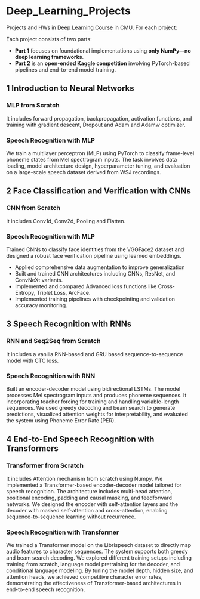 # Deep_Learning_Projects
Projects and HWs in [Deep Learning Course](https://deeplearning.cs.cmu.edu/F24/index.html) in CMU. For each project:

Each project consists of two parts:
- **Part 1** focuses on foundational implementations using **only NumPy—no deep learning frameworks**.
- **Part 2** is an **open-ended Kaggle competition** involving PyTorch-based pipelines and end-to-end model training.


## 1 Introduction to Neural Networks

### MLP from Scratch
It includes forward propagation, backpropagation, activation functions, and training with gradient descent, Dropout and Adam and Adamw optimizer.

### Speech Recognition with MLP
 We train a multilayer perceptron (MLP) using PyTorch to classify frame-level phoneme states from Mel spectrogram inputs. The task involves data loading, model architecture design, hyperparameter tuning, and evaluation on a large-scale speech dataset derived from WSJ recordings.


## 2 Face Classification and Verification with CNNs

### CNN from Scratch
It includes Conv1d, Conv2d, Pooling and Flatten.

### Speech Recognition with MLP
Trained CNNs to classify face identities from the VGGFace2 dataset and designed a robust face verification pipeline using learned embeddings.
- Applied comprehensive data augmentation to improve generalization
- Built and trained CNN architectures including CNNs, ResNet, and ConvNeXt variants.
- Implemented and compared Advanced loss functions like Cross-Entropy, Triplet Loss, ArcFace.
- Implemented training pipelines with checkpointing and validation accuracy monitoring.

## 3 Speech Recognition with RNNs

### RNN and Seq2Seq from Scratch  
It includes a vanilla RNN-based and GRU based sequence-to-sequence model with CTC loss.

### Speech Recognition with RNN  
Built an encoder-decoder model using bidirectional LSTMs. The model processes Mel spectrogram inputs and produces phoneme sequences. It incorporating teacher forcing for training and handling variable-length sequences. We used greedy decoding and beam search to generate predictions, visualized attention weights for interpretability, and evaluated the system using Phoneme Error Rate (PER).

## 4 End-to-End Speech Recognition with Transformers

### Transformer from Scratch  
It includes Attention mechanism from scratch using Numpy.
We implemented a Transformer-based encoder-decoder model tailored for speech recognition. The architecture includes multi-head attention, positional encoding, padding and causal masking, and feedforward networks. We designed the encoder with self-attention layers and the decoder with masked self-attention and cross-attention, enabling sequence-to-sequence learning without recurrence.

### Speech Recognition with Transformer  
We trained a Transformer model on the Librispeech dataset to directly map audio features to character sequences. The system supports both greedy and beam search decoding. We explored different training setups including training from scratch, language model pretraining for the decoder, and conditional language modeling. By tuning the model depth, hidden size, and attention heads, we achieved competitive character error rates, demonstrating the effectiveness of Transformer-based architectures in end-to-end speech recognition.